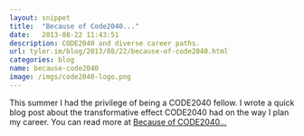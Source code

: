 ```yaml
---
layout: snippet
title:  "Because of Code2040..."
date:   2013-08-22 11:43:51
description: CODE2040 and diverse career paths.
url: tylor.im/blog/2013/08/22/because-of-code2040.html
categories: blog
name: because-code2040
image: /imgs/code2040-logo.png
---
```


This summer I had the privilege of being a CODE2040 fellow. I wrote a quick blog post about the transformative effect CODE2040 had on the way I plan my career. You can read more at [Because of CODE2040...][CODE2040]

[CODE2040]: http://code2040.org/other/because-of-code2040-i-can-make-an-informed-decision-about-my-technical-career-path/
